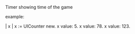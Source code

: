 Timer showing time of the game

example:

| x |
x := UICounter new.
x value: 5.
x value: 78.
x value: 123.